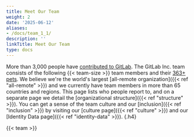 ```yaml
---
title: Meet Our Team
weight: 2
date: '2025-06-12'
aliases:
- /docs/team_1_1/
description: ''
linkTitle: Meet Our Team
type: docs
---
```


More than 3,000 people have [contributed to GitLab](http://contributors.gitlab.com/). The GitLab Inc. team consists of
the following {{< team-size >}} team members and their [363+ pets](https://about.gitlab.com/company/team-pets). We
believe we're the world's largest [all-remote organization]({{< ref "all-remote" >}}) and we currently have team
members in more than 65 countries and regions. This page lists who people report to, and on a separate page we detail
the [organizational structure]({{< ref "structure" >}}). You can get a sense of the team culture and our
[inclusion]({{< ref "inclusion" >}}) by visiting our [culture page]({{< ref "culture" >}}) and our
[Identity Data page]({{< ref "identity-data" >}}).
{.h4}

{{< team >}}
